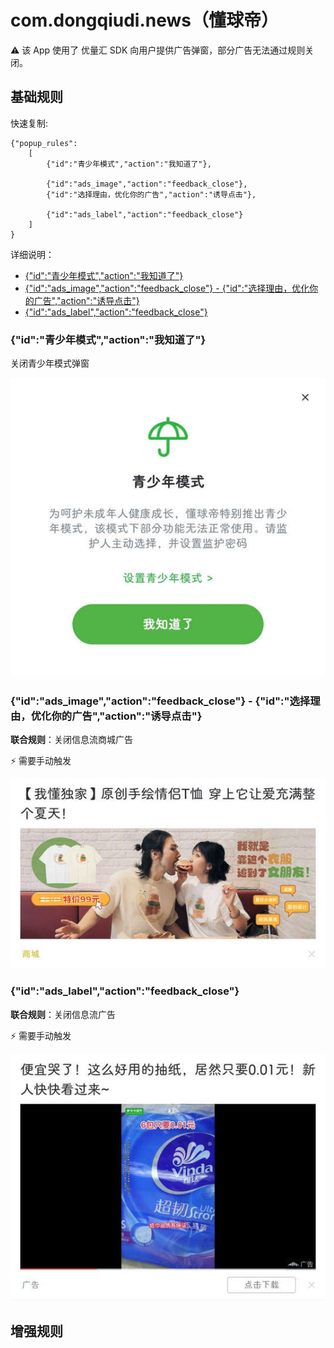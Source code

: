 # com.dongqiudi.news（懂球帝）

⚠ 该 App 使用了 优量汇 SDK 向用户提供广告弹窗，部分广告无法通过规则关闭。

## 基础规则

快速复制:
```
{"popup_rules":
    [
        {"id":"青少年模式","action":"我知道了"},

        {"id":"ads_image","action":"feedback_close"},
        {"id":"选择理由，优化你的广告","action":"诱导点击"},

        {"id":"ads_label","action":"feedback_close"}
    ]
}
```
详细说明：
- [{"id":"青少年模式","action":"我知道了"}](#id青少年模式action我知道了)
- [{"id":"ads_image","action":"feedback_close"} - {"id":"选择理由，优化你的广告","action":"诱导点击"}](#idads_imageactionfeedback_close---id选择理由优化你的广告action诱导点击)
- [{"id":"ads_label","action":"feedback_close"}](#idads_labelactionfeedback_close)

### {"id":"青少年模式","action":"我知道了"}
关闭青少年模式弹窗

![](./assets/青少年模式弹窗.jpg)

### {"id":"ads_image","action":"feedback_close"} - {"id":"选择理由，优化你的广告","action":"诱导点击"}
**联合规则**：关闭信息流商城广告

⚡ 需要手动触发

![](./assets/信息流商城广告.jpg)

### {"id":"ads_label","action":"feedback_close"}
**联合规则**：关闭信息流广告

⚡ 需要手动触发

![](./assets/信息流广告.jpg)

## 增强规则
